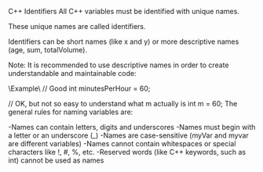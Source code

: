 C++ Identifiers
All C++ variables must be identified with unique names.

These unique names are called identifiers.

Identifiers can be short names (like x and y) or more descriptive names (age, sum, totalVolume).

Note: It is recommended to use descriptive names in order to create understandable and maintainable code:

\\Example\\
// Good
int minutesPerHour = 60;

// OK, but not so easy to understand what m actually is
int m = 60;
The general rules for naming variables are:

-Names can contain letters, digits and underscores
-Names must begin with a letter or an underscore (_)
-Names are case-sensitive (myVar and myvar are different variables)
-Names cannot contain whitespaces or special characters like !, #, %, etc.
-Reserved words (like C++ keywords, such as int) cannot be used as names

